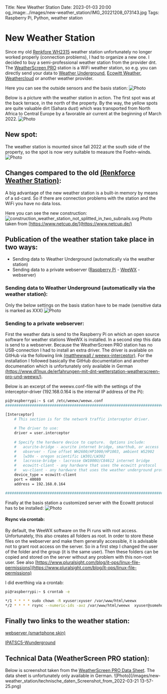 Title: New Weather Station
Date: 2023-01-03 20:00
og_image:../images/new-weather_station/IMG_20221208_073143.jpg
Tags: Raspberry Pi, Python, weather station

# New Weather Station
Since my old [Renkfore WH2315](https://www.amazon.de/Renkforce-WH2315-Funk-WETTERSTATION/dp/B01N4DK6TG#ace-g6772571139) weather station unfortunately no longer worked properly (connection problems), I had to organize a new one. 
I decided to buy a semi-professional weather station from the provider dnt.
The [WeatherScreen PRO](https://www.dnt.de/Produkte/WiFi-Wetterstation-WeatherScreen-PRO/) station is a WiFi weather station, so e.g. you can directly send your data to [Weather Underground](https://www.wunderground.com/), [Ecowitt Weather](https://www.ecowitt.net/), [Weathercloud](https://weathercloud.net/en) or another weather provider.

Here you can see the outside sensors and the basis station:
![Photo](/images/new-weather_station/IMG_20220307_181250_cropped.png)

Below is a picture with the weather station in action.
The first spot was at the back terrace, in the north of the property. 
By the way, the yellow spots are quite valuable dirt (Sahara dust) which was transported from North Africa to Central Europe by a favorable air current at the beginning of March 2022.
![Photo](/images/new-weather_station/IMG_20220322_180242.jpg)

## New spot:
The weather station is mounted since fall 2022 at the south side of the property, so the spot is now very suitable to measure the Foehn-winds.
![Photo](/images/new-weather_station/IMG_20221208_073143.jpg)

## Changes compared to the old [(Renkforce Weather Station)](https://markusgoller.at/weather-station.html):
A big advantage of the new weather station is  a built-in memory by means of a sd-card.
So if there are connection problems with the station and the WiFi you have no data loss.

Here you can see the new construction:
<img src="/images/new-weather_station/construction_weather_station_not_splitted_in_two_subnails.svg" alt="construction_weather_station_not_splitted_in_two_subnails.svg">
Photo taken from [https://www.netcup.de/](https://www.netcup.de/)


## Publication of the weather station take place in two ways:
* Sending data to Weather Underground (automatically via the weather station) 
* Sending data to a private webserver ([Raspberry Pi](https://www.raspberrypi.org/) - [WeeWX](https://www.weewx.com/) - webserver)


### Sending data to Weather Underground (automatically via the weather station):
Only the below settings on the basis station have to be made (sensitive data is marked as XXX)
![Photo](/images/new-weather_station/IMG_20220322_200607_cropped.png)

### Sending to a private webserver:
First the weather data is send to the Raspberry Pi on which an open source software for weather stations WeeWX is installed. In a second step this data is send to a webserver.
Because the WeatherScreen PRO station has no USB-connection I had to install an extra driver. The driver is available on GitHub via the following link 
[(matthewwall / weewx-interceptor)](https://github.com/matthewwall/weewx-interceptor).
For the installation I followed basically the GitHub documentation and another documenation which is unfortunately only available in German [(https://www.dl1nux.de/erfahrungen-mit-dnt-wetterstation-weatherscreen-pro-und-weewx/)](https://www.dl1nux.de/erfahrungen-mit-dnt-wetterstation-weatherscreen-pro-und-weewx/).

Below is an excerpt of the weewx.conf-file with the settings of the interceptor-driver (192.168.0.164 is the internal IP address of the Pi):
```bash
pi@raspberrypi:~ $ cat /etc/weewx/weewx.conf
##############################################################################

[Interceptor]
    # This section is for the network traffic interceptor driver.
    
    # The driver to use:
    driver = user.interceptor
    
    # Specify the hardware device to capture.  Options include:
    #   acurite-bridge - acurite internet bridge, smarthub, or access
    #   observer - fine offset WH2600/HP1000/HP1003, ambient WS2902
    #   lw30x - oregon scientific LW301/LW302
    #   lacrosse-bridge - lacrosse GW1000U/C84612 internet bridge
    #   ecowitt-client - any hardware that uses the ecowitt protocol
    #   wu-client - any hardware that uses the weather underground protocol
    device_type = ecowitt-client
    port = 40080
    address = 192.168.0.164 

##############################################################################

```



Finally at the basis station a customized server with the Ecowitt protocol has to be installed:
![Photo](/images/new-weather_station/IMG_20220322_200647_cropped.png)



#### Rsync via crontab:
By default, the WeeWX software on the Pi runs with root access. Unfortunately, this also creates all folders as root. In order to store these files on the webserver and make them generally accessible, it is advisable not to grant root access on the server. So in a first step I changed the user of the folder and the group (it is the same user). Then these folders can be copied and stored on the server without any problem with this non-root user.
See also [https://www.pluralsight.com/blog/it-ops/linux-file-permissions](https://www.pluralsight.com/blog/it-ops/linux-file-permissions)

I did everthing via a crontab:
```bash
pi@raspberrypi:~ $ crontab -e

*/1 * * * * sudo chown -R xyuser:xyuser /var/www/html/weewx
*/2 * * * * rsync --numeric-ids -avz /var/www/html/weewx  xyuser@somehost.example.com:/var/www/html 
```

## Finally two links to the weather station:
[webserver (smartphone skin)](http://v2202112116254172535.hotsrv.de/index.html)

[IPATSC5-Wunderground](https://www.wunderground.com/dashboard/pws/IPATSC5)



## Technical Data (WeatherScreen PRO station):
Below is screenshot taken from the [WeatherScreen PRO Data Sheet](https://m.media-amazon.com/images/I/91D93jzNt3L.pdf).
The data sheet  is unfortunately only available in German.
![Photo](/images/new-weather_station/technische_daten_Screenshot_from_2022-03-21 13-57-25.png)